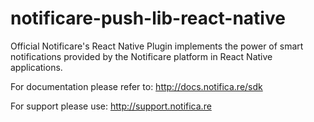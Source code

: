 # notificare-push-lib-react-native
Official Notificare's React Native Plugin implements the power of smart notifications provided by the Notificare platform in React Native applications.

For documentation please refer to:
http://docs.notifica.re/sdk

For support please use:
http://support.notifica.re
